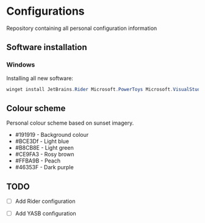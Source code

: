 # Configurations

Repository containing all personal configuration information

## Software installation

### Windows

Installing all new software:

```powershell
winget install JetBrains.Rider Microsoft.PowerToys Microsoft.VisualStudioCode
```

## Colour scheme

Personal colour scheme based on sunset imagery.

- #191919 - Background colour
- #BCE3Df - Light blue
- #B8CB8E - Light green
- #CE9FA3 - Rosy brown
- #FFBA9B - Peach
- #46353F - Dark purple

## TODO

- [ ] Add Rider configuration
- [ ] Add YASB configuration

